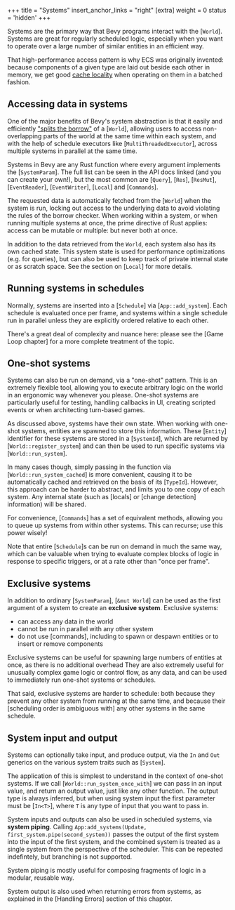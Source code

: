 +++
title = "Systems"
insert_anchor_links = "right"
[extra]
weight = 0
status = 'hidden'
+++

Systems are the primary way that Bevy programs interact with the [`World`].
Systems are great for regularly scheduled logic,
especially when you want to operate over a large number of similar entities in an efficient way.

That high-performance access pattern is why ECS was originally invented:
because components of a given type are laid out beside each other in memory,
we get good [cache locality] when operating on them in a batched fashion.

[cache locality]: https://en.wikipedia.org/wiki/Locality_of_reference

## Accessing data in systems

One of the major benefits of Bevy's system abstraction is that it easily and efficiently ["splits the borrow"] of a [`World`],
allowing users to access non-overlapping parts of the world at the same time within each system,
and with the help of schedule executors like [`MultiThreadedExecutor`],
across multiple systems in parallel at the same time.

Systems in Bevy are any Rust function where every argument implements the [`SystemParam`].
The full list can be seen in the API docs linked (and you can create your own!),
but the most common are [`Query`], [`Res`], [`ResMut`], [`EventReader`], [`EventWriter`], [`Local`] and [`Commands`].

The requested data is automatically fetched from the [`World`] when the system is run,
locking out access to the underlying data to avoid violating the rules of the borrow checker.
When working within a system, or when running multiple systems at once, the prime directive of Rust applies:
access can be mutable or multiple: but never both at once.

In addition to the data retrieved from the `World`,
each system also has its own cached state.
This system state is used for performance optimizations (e.g. for queries), but can also be used to keep
track of private internal state or as scratch space.
See the section on [`Local`] for more details.

["splits the borrow"]: https://doc.rust-lang.org/nomicon/borrow-splitting.html

## Running systems in schedules

Normally, systems are inserted into a [`Schedule`] via [`App::add_system`].
Each schedule is evaluated once per frame, and systems within a single schedule run in parallel unless they are explicitly ordered relative to each other.

There's a great deal of complexity and nuance here: please see the [Game Loop chapter] for a more complete treatment of the topic.

## One-shot systems

Systems can also be run on demand, via a "one-shot" pattern.
This is an extremely flexible tool, allowing you to execute arbitrary logic on the world in an ergonomic way whenever you please.
One-shot systems are particularly useful for testing, handling callbacks in UI, creating scripted events or when architecting turn-based games.

As discussed above, systems have their own state.
When working with one-shot systems, entities are spawned to store this information.
These [`Entity`] identifier for these systems are stored in a [`SystemId`],
which are returned by [`World::register_system`]
and can then be used to run specific systems via [`World::run_system`].

In many cases though, simply passing in the function via
[`World::run_system_cached`] is more convenient,
causing it to be automatically cached and retrieved on the basis of its [`TypeId`].
However, this approach can be harder to abstract, and limits you to one copy of each system.
Any internal state (such as [locals] or [change detection] information) will be shared.

For convenience, [`Commands`] has a set of equivalent methods,
allowing you to queue up systems from within other systems.
This can recurse; use this power wisely!

Note that entire [`Schedule`]s can be run on demand in much the same way,
which can be valuable when trying to evaluate complex blocks of logic in response to specific triggers,
or at a rate other than "once per frame".

## Exclusive systems

In addition to ordinary [`SystemParam`], [`&mut World`] can be used as the first argument of a system to create an **exclusive system**.
Exclusive systems:

- can access any data in the world
- cannot be run in parallel with any other system
- do not use [commands], including to spawn or despawn entities or to insert or remove components

Exclusive systems can be useful for spawning large numbers of entities at once,
as there is no additional overhead
They are also extremely useful for unusually complex game logic or control flow,
as any data, and can be used to immediately run one-shot systems or schedules.

That said, exclusive systems are harder to schedule:
both because they prevent any other system from running at the same time,
and because their [scheduling order is ambiguous with] any other systems in the same schedule.

## System input and output

Systems can optionally take input, and produce output, via the `In` and `Out` generics on the various system traits
such as [`System`].

The application of this is simplest to understand in the context of one-shot systems.
If we call [`World::run_system_once_with`] we can pass in an input value, and return an output value,
just like any other function.
The output type is always inferred, but when using system input the first parameter must be [`In<T>`],
where `T` is any type of input that you want to pass in.

System inputs and outputs can also be used in scheduled systems, via **system piping**.
Calling `App:add_systems(Update, first_system.pipe(second_system))` passes the output of the first system into the input of the first system,
and the combined system is treated as a single system from the perspective of the scheduler.
This can be repeated indefintely, but branching is not supported.

System piping is mostly useful for composing fragments of logic in a modular, reusable way.

System output is also used when returning errors from systems, as explained in the [Handling Errors] section of this chapter.
